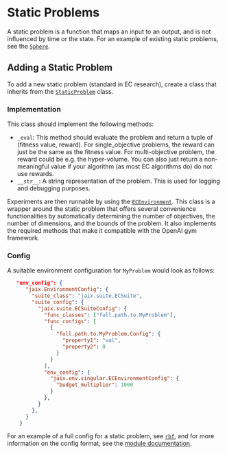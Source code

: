 # Static Problems

A static problem is a function that maps an input to an output, and is not influenced by time or the state. For an example of existing static problems, see the [`Sphere`](/jaix/env/utils/problems/sphere.py).


## Adding a Static Problem
To add a new static problem (standard in EC research), create a class that inherits from the [`StaticProblem`](/jaix/env/utils/problem/static_problem.py) class. 

### Implementation
This class should implement the following methods:
* `_eval`: This method should evaluate the problem and return a tuple of (fitness value, reward). For single_objective problems, the reward can just be the same as the fitness value. For multi-objective problem, the reward could be e.g. the hyper-volume. You can also just return a non-meaningful value if your algorithm (as most EC algorithms do) do not use rewards.
* `__str__`: A string representation of the problem. This is used for logging and debugging purposes.

Experiments are then runnable by using the [`ECEnvironment`](/jaix/env/singular/ec_env.py). This class is a wrapper around the static problem that offers several convenience functionalities by automatically determining the number of objectives, the number of dimensions, and the bounds of the problem. It also implements the required methods that make it compatible with the OpenAI gym framework.

### Config
A suitable environment configuration for `MyProblem` would look as follows:
```json
   "env_config": {
      "jaix.EnvironmentConfig": {
        "suite_class": "jaix.suite.ECSuite",
        "suite_config": {
          "jaix.suite.ECSuiteConfig": {
            "func_classes": ["full.path.to.MyProblem"],
            "func_configs": [
              {
                "full.path.to.MyProblem.Config": {
                  "property1": "val",
                  "property2": 0
                }
              }
            ],
            "env_config": {
              "jaix.env.singular.ECEnvironmentConfig": {
                "budget_multiplier": 1000
              }
            },
          }
        },
      }
    }
```
For an example of a full config for a static problem, see [`rbf`](/experiments/rbf/brachy.json), and for more information on the config format, see the [module documentation](https://github.com/TAI-src/ttex/tree/main/ttex/config).

